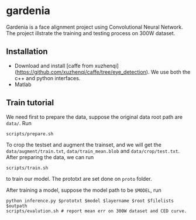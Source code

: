 # gardenia
Gardenia is a face alignment project using Convolutional Neural Network. The project illstrate the training and testing process on 300W dataset.

## Installation
- Download and install [caffe from xuzhenqi] (https://github.com/xuzhenqi/caffe/tree/eye_detection). We use both the c++ and python interfaces.
- Matlab

## Train tutorial
We need first to prepare the data, suppose the original data root path are `data/`. Run
```
scripts/prepare.sh
```

To crop the testset and augment the trainset, and we will get the `data/augment/train.txt`, `data/train_mean.blob` and `data/crop/test.txt`. 
After preparing the data, we can run 
```
scripts/train.sh
```
to train our model. The prototxt are set done on `proto` folder.

After training a model, suppose the model path to be `$MODEL`, run 
```
python inference.py $prototxt $model $layername $root $filelists $outpath 
scripts/evalution.sh # report mean err on 300W dataset and CED curve.
```

